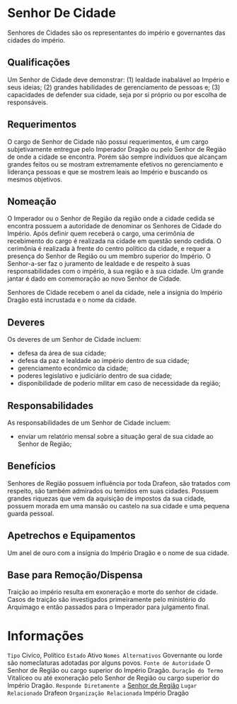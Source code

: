 <!-- TITLE: Senhor De Cidade -->
<!-- SUBTITLE: Visão geral sobre Senhor De Cidade -->

# Senhor De Cidade
Senhores de Cidades são os representantes do império e governantes das cidades do império.

## Qualificações
Um Senhor de Cidade deve demonstrar: (1) lealdade inabalável ao Império e seus ideias; (2) grandes habilidades de gerenciamento de pessoas e; (3) capacidades de defender sua cidade, seja por si próprio ou por escolha de responsáveis.

## Requerimentos
O cargo de Senhor de Cidade não possui requerimentos, é um cargo subjetivamente entregue pelo Imperador Dragão ou pelo Senhor de Região de onde a cidade se encontra.   Porém são sempre indivíduos que alcançam grandes feitos ou se mostram extremamente efetivos no gerenciamento e liderança pessoas e que se mostrem leais ao Império e buscando os mesmos objetivos.

## Nomeação
O Imperador ou o Senhor de Região da região onde a cidade cedida se encontra possuem a autoridade de denominar os Senhores de Cidade do Império. Após definir quem receberá o cargo, uma cerimônia de recebimento do cargo é realizada na cidade em questão sendo cedida.   O cerimônia é realizada à frente do centro político da cidade, e requer a presença do Senhor de Região ou um membro superior do Império. O Senhor-a-ser faz o juramento de lealdade e de respeito à suas responsabilidades com o império, à sua região e à sua cidade. Um grande jantar é dado em comemoração ao novo Senhor de Cidade. 

Senhores de Cidade recebem o anel da cidade, nele a insígnia do Império Dragão está incrustada e o nome da cidade.

## Deveres
Os deveres de um Senhor de Cidade incluem:

* defesa da área de sua cidade;
* defesa da paz e lealdade ao império dentro de sua cidade;
* gerenciamento econômico da cidade;
* poderes legislativo e judiciário dentro de sua cidade;
* disponibilidade de poderio militar em caso de necessidade da região;


## Responsabilidades
As responsabilidades de um Senhor de Cidade incluem:
* enviar um relatório mensal sobre a situação geral de sua cidade ao Senhor de Região;

## Benefícios
Senhores de Região possuem influência por toda Drafeon, são tratados com respeito, são também admirados ou temidos em suas cidades. Possuem grandes riquezas que vem da aquisição de impostos da sua cidade, possuem morada em uma mansão ou castelo na sua cidade e uma pequena guarda pessoal.

## Apetrechos e Equipamentos
Um anel de ouro com a insígnia do Império Dragão e o nome de sua cidade.

## Base para Remoção/Dispensa
Traição ao império resulta em exoneração e morte do senhor de cidade. Casos de traição são investigados primeiramente pelo ministério do Arquimago e então passados para o Imperador para julgamento final.

# Informações
`Tipo` Civíco, Político 
`Estado` Ativo
`Nomes Alternativos` Governante ou lorde são nomeclaturas adotadas por alguns povos.
`Fonte de Autoridade` O Senhor de Região ou cargo superior do Império Dragão.
`Duração do Termo` Vitalíceo ou até exoneração pelo Senhor de Região ou cargo superior do Império Dragão.
`Responde Diretamente a` [Senhor de Região]()
`Lugar Relacionado` Drafeon
`Organização Relacionada` Império Dragão



